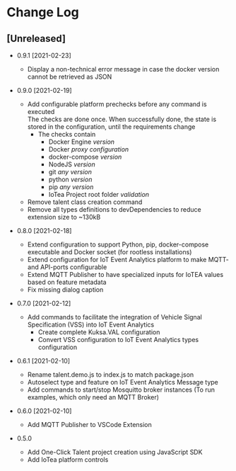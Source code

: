 <!---
  Copyright (c) 2021 Bosch.IO GmbH

  This Source Code Form is subject to the terms of the Mozilla Public
  License, v. 2.0. If a copy of the MPL was not distributed with this
  file, You can obtain one at https://mozilla.org/MPL/2.0/.

  SPDX-License-Identifier: MPL-2.0
-->

# Change Log

## [Unreleased]

- 0.9.1 [2021-02-23]
  - Display a non-technical error message in case the docker version cannot be retrieved as JSON

- 0.9.0 [2021-02-19]
  - Add configurable platform prechecks before any command is executed<br>
    The checks are done once. When successfully done, the state is stored in the configuration, until the requirements change
    - The checks contain
      - Docker Engine _version_
      - Docker _proxy configuration_
      - docker-compose _version_
      - NodeJS _version_
      - git _any version_
      - python _version_
      - pip _any version_
      - IoTea Project root folder _validation_
  - Remove talent class creation command
  - Remove all types definitions to devDependencies to reduce extension size to ~130kB

- 0.8.0 [2021-02-18]
  - Extend configuration to support Python, pip, docker-compose executable and Docker socket (for rootless installations)
  - Extend configuration for IoT Event Analytics platform to make MQTT- and API-ports configurable
  - Extend MQTT Publisher to have specialized inputs for IoTEA values based on feature metadata
  - Fix missing dialog caption

- 0.7.0 [2021-02-12]
  - Add commands to facilitate the integration of Vehicle Signal Specification (VSS) into IoT Event Analytics
    - Create complete Kuksa.VAL configuration
    - Convert VSS configuration to IoT Event Analytics types configuration

- 0.6.1 [2021-02-10]
  - Rename talent.demo.js to index.js to match package.json
  - Autoselect type and feature on IoT Event Analytics Message type
  - Add commands to start/stop Mosquitto broker instances (To run examples, which only need an MQTT Broker)

- 0.6.0 [2021-02-10]
  - Add MQTT Publisher to VSCode Extension

- 0.5.0
  - Add One-Click Talent project creation using JavaScript SDK
  - Add IoTea platform controls
